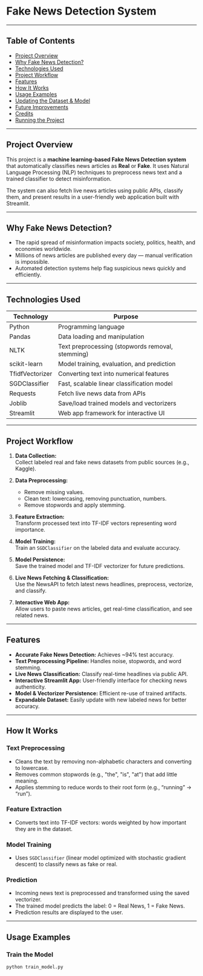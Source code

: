 # Fake News Detection System

---

## Table of Contents
- [Project Overview](#project-overview)
- [Why Fake News Detection?](#why-fake-news-detection)
- [Technologies Used](#technologies-used)
- [Project Workflow](#project-workflow)
- [Features](#features)
- [How It Works](#how-it-works)
- [Usage Examples](#usage-examples)
- [Updating the Dataset & Model](#updating-the-dataset--model)
- [Future Improvements](#future-improvements)
- [Credits](#credits)
- [Running the Project](#running-the-project)

---

## Project Overview

This project is a **machine learning-based Fake News Detection system** that automatically classifies news articles as **Real** or **Fake**. It uses Natural Language Processing (NLP) techniques to preprocess news text and a trained classifier to detect misinformation.

The system can also fetch live news articles using public APIs, classify them, and present results in a user-friendly web application built with Streamlit.

---

## Why Fake News Detection?

- The rapid spread of misinformation impacts society, politics, health, and economies worldwide.
- Millions of news articles are published every day — manual verification is impossible.
- Automated detection systems help flag suspicious news quickly and efficiently.

---

## Technologies Used

| Technology             | Purpose                                             |
|-----------------------|-----------------------------------------------------|
| Python                | Programming language                                |
| Pandas                | Data loading and manipulation                       |
| NLTK                  | Text preprocessing (stopwords removal, stemming)   |
| scikit-learn          | Model training, evaluation, and prediction          |
| TfidfVectorizer       | Converting text into numerical features             |
| SGDClassifier         | Fast, scalable linear classification model          |
| Requests              | Fetch live news data from APIs                        |
| Joblib                | Save/load trained models and vectorizers             |
| Streamlit             | Web app framework for interactive UI                 |

---

## Project Workflow

1. **Data Collection:**  
   Collect labeled real and fake news datasets from public sources (e.g., Kaggle).

2. **Data Preprocessing:**  
   - Remove missing values.  
   - Clean text: lowercasing, removing punctuation, numbers.  
   - Remove stopwords and apply stemming.

3. **Feature Extraction:**  
   Transform processed text into TF-IDF vectors representing word importance.

4. **Model Training:**  
   Train an `SGDClassifier` on the labeled data and evaluate accuracy.

5. **Model Persistence:**  
   Save the trained model and TF-IDF vectorizer for future predictions.

6. **Live News Fetching & Classification:**  
   Use the NewsAPI to fetch latest news headlines, preprocess, vectorize, and classify.

7. **Interactive Web App:**  
   Allow users to paste news articles, get real-time classification, and see related news.

---

## Features

- **Accurate Fake News Detection:** Achieves ~94% test accuracy.  
- **Text Preprocessing Pipeline:** Handles noise, stopwords, and word stemming.  
- **Live News Classification:** Classify real-time headlines via public API.  
- **Interactive Streamlit App:** User-friendly interface for checking news authenticity.  
- **Model & Vectorizer Persistence:** Efficient re-use of trained artifacts.  
- **Expandable Dataset:** Easily update with new labeled news for better accuracy.

---

## How It Works

### Text Preprocessing

- Cleans the text by removing non-alphabetic characters and converting to lowercase.  
- Removes common stopwords (e.g., "the", "is", "at") that add little meaning.  
- Applies stemming to reduce words to their root form (e.g., “running” → “run”).

### Feature Extraction

- Converts text into TF-IDF vectors: words weighted by how important they are in the dataset.

### Model Training

- Uses `SGDClassifier` (linear model optimized with stochastic gradient descent) to classify news as fake or real.

### Prediction

- Incoming news text is preprocessed and transformed using the saved vectorizer.  
- The trained model predicts the label: 0 = Real News, 1 = Fake News.  
- Prediction results are displayed to the user.

---

## Usage Examples

### Train the Model

```bash
python train_model.py
